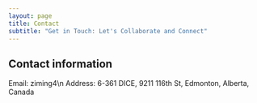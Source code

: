 ```yaml
---
layout: page
title: Contact
subtitle: "Get in Touch: Let's Collaborate and Connect"
---
```


## Contact information
Email: ziming4\n
Address: 6-361 DICE, 9211 116th St, Edmonton, Alberta, Canada

